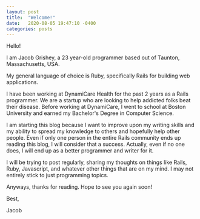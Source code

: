 ```yaml
---
layout: post
title:  "Welcome!"
date:   2020-08-05 19:47:10 -0400
categories: posts
---
```


Hello!

I am Jacob Grishey, a 23 year-old programmer based out of Taunton, Massachusetts, USA.

My general language of choice is Ruby, specifically Rails for building web applications.

I have been working at DynamiCare Health for the past 2 years as a Rails programmer. We are a startup who are looking to help addicted folks beat their disease. Before working at DynamiCare, I went to school at Boston University and earned my Bachelor's Degree in Computer Science.

I am starting this blog because I want to improve upon my writing skills and my ability to spread my knowledge to others and hopefully help other people. Even if only one person in the entire Rails community ends up reading this blog, I will consider that a success. Actually, even if no one does, I will end up as a better programmer and writer for it.

I will be trying to post regularly, sharing my thoughts on things like Rails, Ruby, Javascript, and whatever other things that are on my mind. I may not entirely stick to just programming topics.

Anyways, thanks for reading. Hope to see you again soon!

Best,

Jacob
